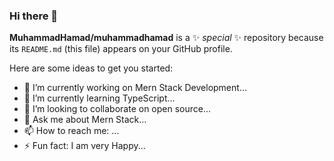 ### Hi there 👋


**MuhammadHamad/muhammadhamad** is a ✨ _special_ ✨ repository because its `README.md` (this file) appears on your GitHub profile.

Here are some ideas to get you started:

- 🔭 I’m currently working on Mern Stack Development...
- 🌱 I’m currently learning TypeScript...
- 👯 I’m looking to collaborate on open source...
- 💬 Ask me about Mern Stack...
- 📫 How to reach me: ...
- ⚡ Fun fact: I am very Happy...
